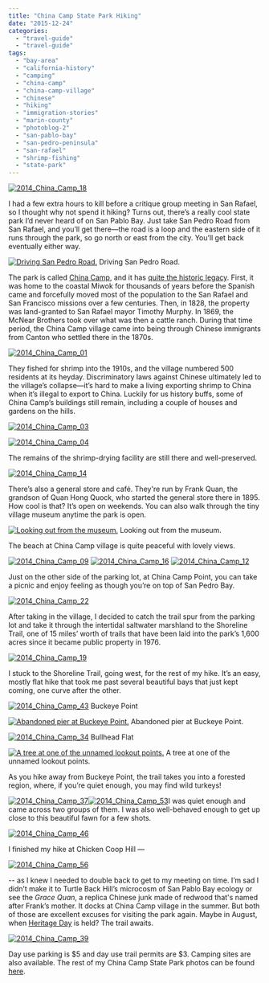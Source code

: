```yaml
---
title: "China Camp State Park Hiking"
date: "2015-12-24"
categories:
  - "travel-guide"
  - "travel-guide"
tags:
  - "bay-area"
  - "california-history"
  - "camping"
  - "china-camp"
  - "china-camp-village"
  - "chinese"
  - "hiking"
  - "immigration-stories"
  - "marin-county"
  - "photoblog-2"
  - "san-pablo-bay"
  - "san-pedro-peninsula"
  - "san-rafael"
  - "shrimp-fishing"
  - "state-park"
---
```


[![2014_China_Camp_18](http://s3.amazonaws.com/thegourmez-wpmedia/2015/11/2014_China_Camp_18-500x333.jpg)](http://s3.amazonaws.com/thegourmez-wpmedia/2015/11/2014_China_Camp_18.jpg)

I had a few extra hours to kill before a critique group meeting in San Rafael, so I thought why not spend it hiking? Turns out, there’s a really cool state park I’d never heard of on San Pablo Bay. Just take San Pedro Road from San Rafael, and you’ll get there—the road is a loop and the eastern side of it runs through the park, so go north or east from the city. You’ll get back eventually either way.




<div class="caption">

[![Driving San Pedro Road.](http://s3.amazonaws.com/thegourmez-wpmedia/2015/11/2014_China_Camp_35-500x156.jpg)](http://s3.amazonaws.com/thegourmez-wpmedia/2015/11/2014_China_Camp_35.jpg) Driving San Pedro Road.</div>


The park is called [China Camp](http://www.parks.ca.gov/?page_id=466), and it has [quite the historic legacy](http://www.friendsofchinacamp.org/history.html). First, it was home to the coastal Miwok for thousands of years before the Spanish came and forcefully moved most of the population to the San Rafael and San Francisco missions over a few centuries. Then, in 1828, the property was land-granted to San Rafael mayor Timothy Murphy. In 1869, the McNear Brothers took over what was then a cattle ranch. During that time period, the China Camp village came into being through Chinese immigrants from Canton who settled there in the 1870s.

[![2014_China_Camp_01](http://s3.amazonaws.com/thegourmez-wpmedia/2015/11/2014_China_Camp_01-500x333.jpg)](http://s3.amazonaws.com/thegourmez-wpmedia/2015/11/2014_China_Camp_01.jpg)

They fished for shrimp into the 1910s, and the village numbered 500 residents at its heyday. Discriminatory laws against Chinese ultimately led to the village’s collapse—it’s hard to make a living exporting shrimp to China when it’s illegal to export to China. Luckily for us history buffs, some of China Camp’s buildings still remain, including a couple of houses and gardens on the hills.

[![2014_China_Camp_03](http://s3.amazonaws.com/thegourmez-wpmedia/2015/11/2014_China_Camp_03-333x500.jpg)](http://s3.amazonaws.com/thegourmez-wpmedia/2015/11/2014_China_Camp_03.jpg)

[![2014_China_Camp_04](http://s3.amazonaws.com/thegourmez-wpmedia/2015/11/2014_China_Camp_04-333x500.jpg)](http://s3.amazonaws.com/thegourmez-wpmedia/2015/11/2014_China_Camp_04.jpg)

The remains of the shrimp-drying facility are still there and well-preserved.

[![2014_China_Camp_14](http://s3.amazonaws.com/thegourmez-wpmedia/2015/11/2014_China_Camp_14-500x333.jpg)](http://s3.amazonaws.com/thegourmez-wpmedia/2015/11/2014_China_Camp_14.jpg)

There’s also a general store and café. They're run by Frank Quan, the grandson of Quan Hong Quock, who started the general store there in 1895. How cool is that? It’s open on weekends. You can also walk through the tiny village museum anytime the park is open.




<div class="caption">

[![Looking out from the museum.](http://s3.amazonaws.com/thegourmez-wpmedia/2015/11/2014_China_Camp_10-500x333.jpg)](http://s3.amazonaws.com/thegourmez-wpmedia/2015/11/2014_China_Camp_10.jpg) Looking out from the museum.</div>


The beach at China Camp village is quite peaceful with lovely views.

[![2014_China_Camp_09](http://s3.amazonaws.com/thegourmez-wpmedia/2015/11/2014_China_Camp_09-500x333.jpg)](http://s3.amazonaws.com/thegourmez-wpmedia/2015/11/2014_China_Camp_09.jpg) [![2014_China_Camp_16](http://s3.amazonaws.com/thegourmez-wpmedia/2015/11/2014_China_Camp_16-500x333.jpg)](http://s3.amazonaws.com/thegourmez-wpmedia/2015/11/2014_China_Camp_16.jpg) [![2014_China_Camp_12](http://s3.amazonaws.com/thegourmez-wpmedia/2015/11/2014_China_Camp_12-500x199.jpg)](http://s3.amazonaws.com/thegourmez-wpmedia/2015/11/2014_China_Camp_12.jpg)

Just on the other side of the parking lot, at China Camp Point, you can take a picnic and enjoy feeling as though you’re on top of San Pedro Bay.

[![2014_China_Camp_22](http://s3.amazonaws.com/thegourmez-wpmedia/2015/11/2014_China_Camp_22-500x333.jpg)](http://s3.amazonaws.com/thegourmez-wpmedia/2015/11/2014_China_Camp_22.jpg)

After taking in the village, I decided to catch the trail spur from the parking lot and take it through the intertidal saltwater marshland to the Shoreline Trail, one of 15 miles’ worth of trails that have been laid into the park’s 1,600 acres since it became public property in 1976.

[![2014_China_Camp_19](http://s3.amazonaws.com/thegourmez-wpmedia/2015/11/2014_China_Camp_19-500x333.jpg)](http://s3.amazonaws.com/thegourmez-wpmedia/2015/11/2014_China_Camp_19.jpg)

I stuck to the Shoreline Trail, going west, for the rest of my hike. It’s an easy, mostly flat hike that took me past several beautiful bays that just kept coming, one curve after the other.




<div class="caption">

[![2014_China_Camp_43](http://s3.amazonaws.com/thegourmez-wpmedia/2015/11/2014_China_Camp_43-500x429.jpg)](http://s3.amazonaws.com/thegourmez-wpmedia/2015/11/2014_China_Camp_43.jpg) Buckeye Point</div>





<div class="caption">

[![Abandoned pier at Buckeye Point.](http://s3.amazonaws.com/thegourmez-wpmedia/2015/11/2014_China_Camp_62-500x333.jpg)](http://s3.amazonaws.com/thegourmez-wpmedia/2015/11/2014_China_Camp_62.jpg) Abandoned pier at Buckeye Point.</div>





<div class="caption">

[![2014_China_Camp_34](http://s3.amazonaws.com/thegourmez-wpmedia/2015/11/2014_China_Camp_34-500x333.jpg)](http://s3.amazonaws.com/thegourmez-wpmedia/2015/11/2014_China_Camp_34.jpg) Bullhead Flat</div>





<div class="caption">

[![A tree at one of the unnamed lookout points.](http://s3.amazonaws.com/thegourmez-wpmedia/2015/11/2014_China_Camp_49-333x500.jpg)](http://s3.amazonaws.com/thegourmez-wpmedia/2015/11/2014_China_Camp_49.jpg) A tree at one of the unnamed lookout points.</div>


As you hike away from Buckeye Point, the trail takes you into a forested region, where, if you’re quiet enough, you may find wild turkeys!

[![2014_China_Camp_37](http://s3.amazonaws.com/thegourmez-wpmedia/2015/11/2014_China_Camp_37-333x500.jpg)](http://s3.amazonaws.com/thegourmez-wpmedia/2015/11/2014_China_Camp_37.jpg)[![2014_China_Camp_53](http://s3.amazonaws.com/thegourmez-wpmedia/2015/11/2014_China_Camp_53-333x500.jpg)](http://s3.amazonaws.com/thegourmez-wpmedia/2015/11/2014_China_Camp_53.jpg)I was quiet enough and came across two groups of them. I was also well-behaved enough to get up close to this beautiful fawn for a few shots.

[![2014_China_Camp_46](http://s3.amazonaws.com/thegourmez-wpmedia/2015/11/2014_China_Camp_46-500x333.jpg)](http://s3.amazonaws.com/thegourmez-wpmedia/2015/11/2014_China_Camp_46.jpg)

I finished my hike at Chicken Coop Hill —

[![2014_China_Camp_56](http://s3.amazonaws.com/thegourmez-wpmedia/2015/11/2014_China_Camp_56-500x333.jpg)](http://s3.amazonaws.com/thegourmez-wpmedia/2015/11/2014_China_Camp_56.jpg)

\-- as I knew I needed to double back to get to my meeting on time. I’m sad I didn’t make it to Turtle Back Hill’s microcosm of San Pablo Bay ecology or see the _Grace Quan_, a replica Chinese junk made of redwood that's named after Frank’s mother. It docks at China Camp village in the summer. But both of those are excellent excuses for visiting the park again. Maybe in August, when [Heritage Day](http://www.friendsofchinacamp.org/heritage_day.html) is held? The trail awaits.

[![2014_China_Camp_39](http://s3.amazonaws.com/thegourmez-wpmedia/2015/11/2014_China_Camp_39-500x333.jpg)](http://s3.amazonaws.com/thegourmez-wpmedia/2015/11/2014_China_Camp_39.jpg)

Day use parking is $5 and day use trail permits are $3. Camping sites are also available. The rest of my China Camp State Park photos can be found [here](https://www.facebook.com/media/set/?set=a.10152213152754607.1073741888.567409606&type=1&l=855437c09f).
